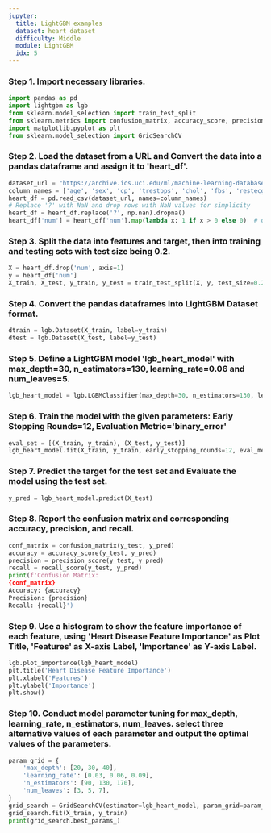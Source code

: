 ```yaml
---
jupyter:
  title: LightGBM examples
  dataset: heart dataset
  difficulty: Middle
  module: LightGBM
  idx: 5
---
```


### Step 1. Import necessary libraries.
```python
import pandas as pd
import lightgbm as lgb
from sklearn.model_selection import train_test_split
from sklearn.metrics import confusion_matrix, accuracy_score, precision_score, recall_score
import matplotlib.pyplot as plt
from sklearn.model_selection import GridSearchCV
```

### Step 2. Load the dataset from a URL and Convert the data into a pandas dataframe and assign it to 'heart_df'.
```python
dataset_url = "https://archive.ics.uci.edu/ml/machine-learning-databases/heart-disease/processed.cleveland.data"
column_names = ['age', 'sex', 'cp', 'trestbps', 'chol', 'fbs', 'restecg', 'thalach', 'exang', 'oldpeak', 'slope', 'ca', 'thal', 'num']
heart_df = pd.read_csv(dataset_url, names=column_names)
# Replace '?' with NaN and drop rows with NaN values for simplicity
heart_df = heart_df.replace('?', np.nan).dropna()
heart_df['num'] = heart_df['num'].map(lambda x: 1 if x > 0 else 0)  # Convert 'num' column to binary (1: disease, 0: no disease)
```

### Step 3. Split the data into features and target, then into training and testing sets with test size being 0.2.
```python
X = heart_df.drop('num', axis=1)
y = heart_df['num']
X_train, X_test, y_train, y_test = train_test_split(X, y, test_size=0.2, random_state=42)
```

### Step 4. Convert the pandas dataframes into LightGBM Dataset format.
```python
dtrain = lgb.Dataset(X_train, label=y_train)
dtest = lgb.Dataset(X_test, label=y_test)
```

### Step 5. Define a LightGBM model 'lgb_heart_model' with max_depth=30, n_estimators=130, learning_rate=0.06 and num_leaves=5.
```python
lgb_heart_model = lgb.LGBMClassifier(max_depth=30, n_estimators=130, learning_rate=0.06, num_leaves=5)
```

### Step 6. Train the model with the given parameters: Early Stopping Rounds=12, Evaluation Metric='binary_error'
```python
eval_set = [(X_train, y_train), (X_test, y_test)]
lgb_heart_model.fit(X_train, y_train, early_stopping_rounds=12, eval_metric='binary_error', eval_set=eval_set, verbose=True)
```

### Step 7. Predict the target for the test set and Evaluate the model using the test set.
```python
y_pred = lgb_heart_model.predict(X_test)
```

### Step 8. Report the confusion matrix and corresponding accuracy, precision, and recall.
```python
conf_matrix = confusion_matrix(y_test, y_pred)
accuracy = accuracy_score(y_test, y_pred)
precision = precision_score(y_test, y_pred)
recall = recall_score(y_test, y_pred)
print(f'Confusion Matrix:
{conf_matrix}
Accuracy: {accuracy}
Precision: {precision}
Recall: {recall}')
```

### Step 9. Use a histogram to show the feature importance of each feature, using 'Heart Disease Feature Importance' as Plot Title, 'Features' as X-axis Label, 'Importance' as Y-axis Label.
```python
lgb.plot_importance(lgb_heart_model)
plt.title('Heart Disease Feature Importance')
plt.xlabel('Features')
plt.ylabel('Importance')
plt.show()
```

### Step 10. Conduct model parameter tuning for max_depth, learning_rate, n_estimators, num_leaves. select three alternative values of each parameter and output the optimal values of the parameters.
```python
param_grid = {
    'max_depth': [20, 30, 40],
    'learning_rate': [0.03, 0.06, 0.09],
    'n_estimators': [90, 130, 170],
    'num_leaves': [3, 5, 7],
}
grid_search = GridSearchCV(estimator=lgb_heart_model, param_grid=param_grid, scoring='accuracy', cv=3, verbose=1)
grid_search.fit(X_train, y_train)
print(grid_search.best_params_)
```
